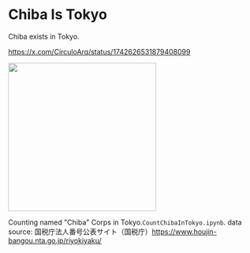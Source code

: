 # Chiba Is Tokyo
Chiba exists in Tokyo. 

https://x.com/CirculoArq/status/1742626531879408099

<img src="https://github.com/gojiteji/ChibaIsTokyo/assets/38291975/f459fbe6-4bfc-40e0-b341-6e066a9f2e00" width="300px"/>

Counting named "Chiba" Corps in Tokyo.`CountChibaInTokyo.ipynb`.
data source: 国税庁法人番号公表サイト（国税庁）https://www.houjin-bangou.nta.go.jp/riyokiyaku/
